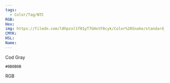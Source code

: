 ```yaml
---
tags:
  - Color/Tag/NTC
RGB:
Hex:
img: https://filedn.com/l0hpzxl1f01yT7GHxtF8cyk/Color%20Snake/standard_csv_to_svg/0B0B0B.svg
CMYK:
HSL:
Name:
---
```

Cod Gray
```palette
#0B0B0B
```
RGB
